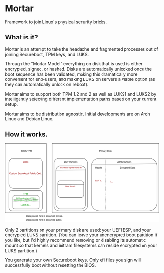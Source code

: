# Mortar  
Framework to join Linux's physical security bricks. 

## What is it?  
Mortar is an attempt to take the headache and fragmented processes out of joining Secureboot, TPM keys, and LUKS.  

Through the "Mortar Model" everything on disk that is used is either encrypted, signed, or hashed. Disks are automatically unlocked once the boot sequence has been validated, making this dramatically more convenient for end-users, and making LUKS on servers a viable option (as they can automatically unlock on reboot).  

Mortar aims to support both TPM 1.2 and 2 as well as LUKS1 and LUKS2 by intelligently selecting different implementation paths based on your current setup.  

Mortar aims to be distribution agnostic. Initial developments are on Arch Linux and Debian Linux.  

## How it works.  

![mortar overview](docs/mortar-overview.svg)  

Only 2 partitions on your primary disk are used: your UEFI ESP, and your encrypted LUKS partition. (You can leave your unencrypted boot partition if you like, but I'd highly recommend removing or disabling its automatic mount so that kernels and initram filesystems can reside encrypted on your LUKS partition.)  

You generate your own Secureboot keys. Only efi files you sign will successfully boot without resetting the BIOS.  

